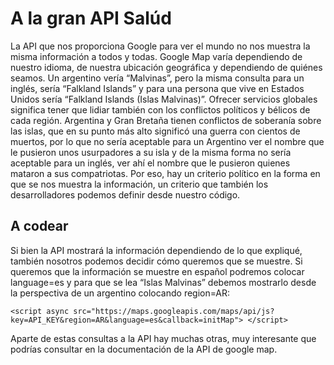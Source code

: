 # A la gran API Salúd

La API que nos proporciona Google para ver el mundo no nos muestra la misma información a todos y todas. Google Map varía dependiendo de nuestro idioma, de nuestra ubicación geográfica y dependiendo de quiénes seamos. Un argentino vería “Malvinas”, pero la misma consulta para un inglés, sería “Falkland Islands” y para una persona que vive en Estados Unidos sería “Falkland Islands (Islas Malvinas)”.
Ofrecer servicios globales significa tener que lidiar también con los conflictos políticos y bélicos de cada región. 
Argentina y Gran Bretaña tienen conflictos de soberanía sobre las islas, que en su punto más alto significó una guerra con cientos de muertos, por lo que no sería aceptable para un Argentino ver el nombre que le pusieron unos usurpadores a su isla y de la misma forma no sería aceptable para un inglés, ver ahí el nombre que le pusieron quienes mataron a sus compatriotas. 
Por eso, hay un criterio político en la forma en que se nos muestra la información, un criterio que también los desarrolladores podemos definir desde nuestro código. 

## A codear

Si bien la API mostrará la información dependiendo de lo que expliqué, también nosotros podemos decidir cómo queremos que se muestre.
Si queremos que la información se muestre en español podremos colocar language=es y para que se lea “Islas Malvinas” debemos mostrarlo desde la perspectiva de un argentino colocando region=AR: 

```
<script async src="https://maps.googleapis.com/maps/api/js?key=API_KEY&region=AR&language=es&callback=initMap"> </script>

```

Aparte de estas consultas a la API hay muchas otras, muy interesante que podrías consultar en la documentación de la API de google map. 
